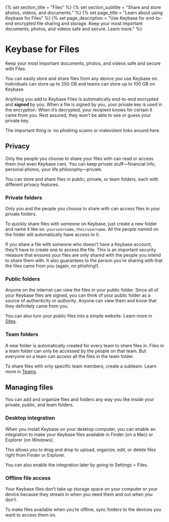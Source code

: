 {% set section_title = "Files" %}
{% set section_subtitle = "Share and store photos, videos, and documents." %}
{% set page_title = "Learn about using Keybase for Files" %}
{% set page_description = "Use Keybase for end-to-end encrypted file sharing and storage. Keep your most important documents, photos, and videos safe and secure. Learn more." %}

# Keybase for Files
Keep your most important documents, photos, and videos safe and secure with Files. 

You can easily store and share files from any device you use Keybase on. Individuals can store up to 250 GB and teams can store up to 100 GB on Keybase. 

Anything you add to Keybase Files is automatically end-to-end encrypted and **signed** by you. When a file is signed by you, your private key is used in the encryption. When it’s decrypted, your recipient knows for certain it came from you. Rest assured, they won’t be able to see or guess your private key.

The important thing is: no phishing scams or malevolent links around here. 

## Privacy
Only the people you choose to share your files with can read or access them (not even Keybase can). You can keep private stuff—financial info, personal photos, your life philosophy—private.

You can store and share files in public, private, or team folders, each with different privacy features. 

### Private folders
Only you and the people you choose to share with can access files in your private folders.

To quickly share files with someone on Keybase, just create a new folder and name it like so: `yourusername,theirusername`. All the people named on the folder will automatically have access to it.

If you share a file with someone who doesn’t have a Keybase account, they’ll have to create one to access the file. This is an important security measure that ensures your files are only shared with the people you intend to share them with. It also guarantees to the person you’re sharing with that the files came from you (again, no phishing!). 

### Public folders
Anyone on the internet can view the files in your public folder. Since all of your Keybase files are signed, you can think of your public folder as a source of authenticity or authority. Anyone can view them and know that they definitely came from you.

You can also turn your public files into a simple website. Learn more in [Sites](/sites).

### Team folders
A new folder is automatically created for every team to share files in. Files in a team folder can only be accessed by the people on that team. But everyone on a team can access all the files in the team folder.

To share files with only specific team members, create a subteam. Learn more in [Teams](/teams).

## Managing files
You can add and organize files and folders any way you like inside your private, public, and team folders. 

### Desktop integration
When you install Keybase on your desktop computer, you can enable an integration to make your Keybase files available in Finder (on a Mac) or Explorer (on Windows). 

This allows you to drag and drop to upload, organize, edit, or delete files right from Finder or Explorer.

You can also enable the integration later by going to Settings > Files.

### Offline file access
Your Keybase files don’t take up storage space on your computer or your device because they stream in when you need them and out when you don’t. 

To make files available when you’re offline, sync folders to the devices you want to access them on.
